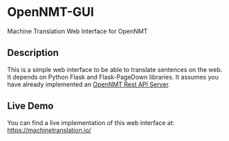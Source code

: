 # OpenNMT-GUI
Machine Translation Web Interface for OpenNMT

## Description
This is a simple web interface to be able to translate sentences on the web. It depends on Python Flask and Flask-PageDown libraries. It assumes you have already implemented an [OpenNMT Rest API Server](http://forum.opennmt.net/t/simple-opennmt-py-rest-server/1392).

## Live Demo
You can find a live implementation of this web interface at:
https://machinetranslation.io/
